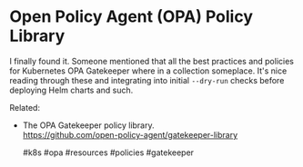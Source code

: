 # Open Policy Agent (OPA) Policy Library

I finally found it. Someone mentioned that all the best practices and
policies for Kubernetes OPA Gatekeeper where in a collection someplace.
It's nice reading through these and integrating into initial `--dry-run`
checks before deploying Helm charts and such.

Related:

* The OPA Gatekeeper policy library.  
  <https://github.com/open-policy-agent/gatekeeper-library>

    #k8s #opa #resources #policies #gatekeeper
